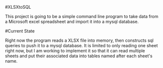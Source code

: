 #XLSXtoSQL

This project is going to be a simple command line program to take data from a Microsoft excel spreadsheet and import it into a mysql database.

#Current State

Right now the program reads a XLSX file into memory, then constructs sql queries to push it to a mysql database. It is limited to only reading
one sheet right now, but I am working to implement it so that it can read multiple sheets and put their associated data into tables named
after each sheet's name.

